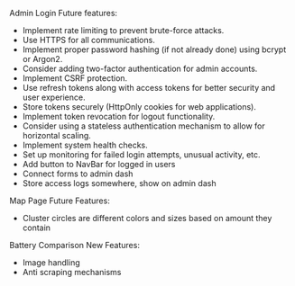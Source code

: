 Admin Login Future features:
   - Implement rate limiting to prevent brute-force attacks.
   - Use HTTPS for all communications.
   - Implement proper password hashing (if not already done) using bcrypt or Argon2.
   - Consider adding two-factor authentication for admin accounts.
   - Implement CSRF protection.
   - Use refresh tokens along with access tokens for better security and user experience.
   - Store tokens securely (HttpOnly cookies for web applications).
   - Implement token revocation for logout functionality.
   - Consider using a stateless authentication mechanism to allow for horizontal scaling.
   - Implement system health checks.
   - Set up monitoring for failed login attempts, unusual activity, etc.
   - Add button to NavBar for logged in users
   - Connect forms to admin dash
   - Store access logs somewhere, show on admin dash

Map Page Future Features:
   - Cluster circles are different colors and sizes based on amount they contain

Battery Comparison New Features:
   - Image handling
   - Anti scraping mechanisms